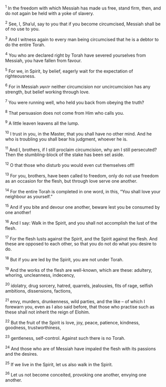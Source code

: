 <sup>1</sup> In the freedom with which Messiah has made us free, stand firm, then, and do not again be held with a yoke of slavery.

<sup>2</sup> See, I, Sha’ul, say to you that if you become circumcised, Messiah shall be of no use to you.

<sup>3</sup> And I witness again to every man being circumcised that he is a debtor to do the entire Torah.

<sup>4</sup> You who are declared right by Torah have severed yourselves from Messiah, you have fallen from favour.

<sup>5</sup> For we, in Spirit, by belief, eagerly wait for the expectation of righteousness.

<sup>6</sup> For in Messiah יהושע neither circumcision nor uncircumcision has any strength, but belief working through love.

<sup>7</sup> You were running well, who held you back from obeying the truth?

<sup>8</sup> That persuasion does not come from Him who calls you.

<sup>9</sup> A little leaven leavens all the lump.

<sup>10</sup> I trust in you, in the Master, that you shall have no other mind. And he who is troubling you shall bear his judgment, whoever he is.

<sup>11</sup> And I, brothers, if I still proclaim circumcision, why am I still persecuted? Then the stumbling-block of the stake has been set aside.

<sup>12</sup> O that those who disturb you would even cut themselves off!

<sup>13</sup> For you, brothers, have been called to freedom, only do not use freedom as an occasion for the flesh, but through love serve one another.

<sup>14</sup> For the entire Torah is completed in one word, in this, “You shall love your neighbour as yourself.”

<sup>15</sup> And if you bite and devour one another, beware lest you be consumed by one another!

<sup>16</sup> And I say: Walk in the Spirit, and you shall not accomplish the lust of the flesh.

<sup>17</sup> For the flesh lusts against the Spirit, and the Spirit against the flesh. And these are opposed to each other, so that you do not do what you desire to do.

<sup>18</sup> But if you are led by the Spirit, you are not under Torah.

<sup>19</sup> And the works of the flesh are well-known, which are these: adultery, whoring, uncleanness, indecency,

<sup>20</sup> idolatry, drug sorcery, hatred, quarrels, jealousies, fits of rage, selfish ambitions, dissensions, factions,

<sup>21</sup> envy, murders, drunkenness, wild parties, and the like – of which I forewarn you, even as I also said before, that those who practise such as these shall not inherit the reign of Elohim.

<sup>22</sup> But the fruit of the Spirit is love, joy, peace, patience, kindness, goodness, trustworthiness,

<sup>23</sup> gentleness, self-control. Against such there is no Torah.

<sup>24</sup> And those who are of Messiah have impaled the flesh with its passions and the desires.

<sup>25</sup> If we live in the Spirit, let us also walk in the Spirit.

<sup>26</sup> Let us not become conceited, provoking one another, envying one another.

